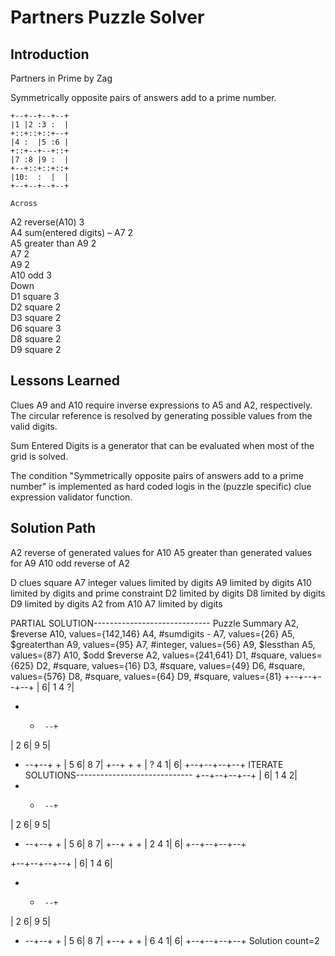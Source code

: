 # Partners Puzzle Solver

## Introduction

Partners in Prime by Zag				
				
Symmetrically opposite pairs of answers add to a prime number.				
				
	+--+--+--+--+			
	|1 |2 :3 :  |			
	+::+::+::+--+			
	|4 :  |5 :6 |			
	+::+--+--+::+			
	|7 :8 |9 :  |			
	+--+::+::+::+			
	|10:  :  |  |			
	+--+--+--+--+			
				
	Across		
A2	reverse(A10)	            3	
A4	sum(entered digits) – A7	2	
A5	greater than A9	            2	
A7		    2	
A9		    2	
A10	odd	    3	
	Down		
D1	square	3	
D2	square	2	
D3	square	2	
D6	square	3	
D8	square	2	
D9	square	2	

## Lessons Learned

Clues A9 and A10 require inverse expressions to A5 and A2, respectively. The circular reference is resolved by generating possible values from the valid digits.

Sum Entered Digits is a generator that can be evaluated when most of the grid is solved.

The condition "Symmetrically opposite pairs of answers add to a prime number" is implemented as hard coded logis in the (puzzle specific) clue expression validator function.

## Solution Path

A2 reverse of generated values for A10
A5 greater than generated values for A9
A10 odd reverse of A2

D clues square
A7 integer values limited by digits
A9 limited by digits
A10 limited by digits and prime constraint
D2 limited by digits
D8 limited by digits
D9 limited by digits
A2 from A10
A7 limited by digits

PARTIAL SOLUTION-----------------------------
Puzzle Summary
A2, $reverse A10, values={142,146}
A4, #sumdigits - A7, values={26}
A5, $greaterthan A9, values={95}
A7, #integer, values={56}
A9, $lessthan A5, values={87}
A10, $odd $reverse A2, values={241,641}
D1, #square, values={625}
D2, #square, values={16}
D3, #square, values={49}
D6, #square, values={576}
D8, #square, values={64}
D9, #square, values={81}
+--+--+--+--+
| 6| 1  4  ?|
+  +      --+
| 2  6| 9  5|
+   --+--+  +
| 5  6| 8  7|
+--+  +     +
| ?  4  1| 6|
+--+--+--+--+
ITERATE SOLUTIONS-----------------------------
+--+--+--+--+
| 6| 1  4  2|
+  +      --+
| 2  6| 9  5|
+   --+--+  +
| 5  6| 8  7|
+--+  +     +
| 2  4  1| 6|
+--+--+--+--+

+--+--+--+--+
| 6| 1  4  6|
+  +      --+
| 2  6| 9  5|
+   --+--+  +
| 5  6| 8  7|
+--+  +     +
| 6  4  1| 6|
+--+--+--+--+
Solution count=2
